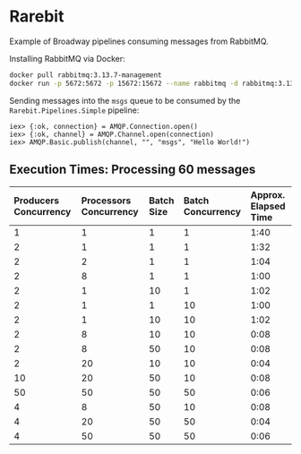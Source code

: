 # Rarebit

Example of Broadway pipelines consuming messages from RabbitMQ.

Installing RabbitMQ via Docker:

```sh
docker pull rabbitmq:3.13.7-management
docker run -p 5672:5672 -p 15672:15672 --name rabbitmq -d rabbitmq:3.13.7-management
```

Sending messages into the `msgs` queue to be consumed by the `Rarebit.Pipelines.Simple` pipeline:

```iex
iex> {:ok, connection} = AMQP.Connection.open()
iex> {:ok, channel} = AMQP.Channel.open(connection)
iex> AMQP.Basic.publish(channel, "", "msgs", "Hello World!")
```

## Execution Times: Processing 60 messages

| Producers Concurrency | Processors Concurrency | Batch Size | Batch Concurrency | Approx. Elapsed Time |
| :-------------------- | :--------------------- | :--------- | :---------------- | :------------------- |
| 1                     | 1                      | 1          | 1                 | 1:40 |
| 2                     | 1                      | 1          | 1                 | 1:32 |
| 2                     | 2                      | 1          | 1                 | 1:04 |
| 2                     | 8                      | 1          | 1                 | 1:00 |
| 2                     | 1                      | 10         | 1                 | 1:02 |
| 2                     | 1                      | 1          | 10                | 1:00 |
| 2                     | 1                      | 10         | 10                | 1:02 |
| 2                     | 8                      | 10         | 10                | 0:08 |
| 2                     | 8                      | 50         | 10                | 0:08 |
| 2                     | 20                     | 10         | 10                | 0:04 |
| 10                    | 20                     | 50         | 10                | 0:08 |
| 50                    | 50                     | 50         | 50                | 0:06 |
| 4                     | 8                      | 50         | 10                | 0:08 |
| 4                     | 20                     | 50         | 50                | 0:04 |
| 4                     | 50                     | 50         | 50                | 0:06 |
